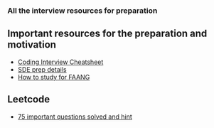 ### All the interview resources for preparation

## Important resources for the preparation and motivation

- [Coding Interview Cheatsheet](https://docs.google.com/document/d/1KM0keTdyYiutUGYzMHDxPgvltquXI7PDX2aCUYMYeWk/edit)
- [SDE prep details](https://docs.google.com/document/d/1wZ6Yk-v919RVPF3WJFs9E9K_GOIUW3igQlo-vWT5OPQ/edit)
- [How to study for FAANG](https://docs.google.com/document/d/1It27_xyzvuklyg4qy3PAPq8JQmgGiB-WHiOXlAiTFE4/edit)

## Leetcode

- [75 important questions solved and hint](https://docs.google.com/spreadsheets/d/1eCZoKFE1YOXzh4yd-XoarOI2M-Ws1l3805uK0xAUsyQ/edit#gid=0)
